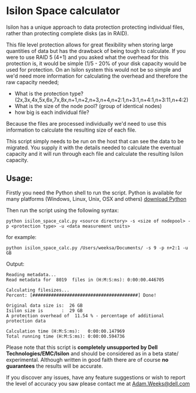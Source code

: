 # Isilon Space calculator

Isilon has a unique approach to data protection protecting individual files, rather than protecting complete disks (as in RAID).

This file level protection allows for great flexibility when storing large quantities of data but has the drawback of being tough
to calculate.  If you were to use RAID 5 (4+1) and you asked what the overhead for this protection is, it would be simple (1/5 - 20% of your disk 
capacity would be used for protection.  On an Isilon system this would not be so simple and we'd need more information for calculating the overhead 
and therefore the raw capacity needed;

* What is the protection type? (2x,3x,4x,5x,6x,7x,8x,n+1,n+2,n+3,n+4,n+2:1,n+3:1,n+4:1,n+3:11,n+4:2)
* What is the size of the node pool? (group of identical nodes)
* how big is each individual file?

Because the files are processed individually we'd need to use this information to calculate the resulting size of each file.

This script simply needs to be run on the host that can see the data to be migrated.  You supply it with the details needed to
calculate the eventual capacity and it will run through each file and calculate the resulting Isilon capacity.

## Usage:

Firstly you need the Python shell to run the script.  Python is available for many platforms (Windows, Linux, Unix, OSX and others)
[download Python](https://www.python.org/downloads/)

Then run the script using the following syntax:

`python isilon_space_calc.py <source directory> -s <size of nodepool> -p <protection type> -u <data measurement units>`

for example:

`python isilon_space_calc.py /Users/weeksa/Documents/ -s 9 -p n+2:1 -u GB`

Output:
```
Reading metadata...
Read metadata for  8019  files in (H:M:S:ms): 0:00:00.446705

Calculating filesizes...
Percent: [########################################] Done!

Original data size is:  26 GB
Isilon size is       :  29 GB
A protection overhead of  11.54 % - percentage of additional protection data

Calculation time (H:M:S:ms):   0:00:00.147969
Total running time (H:M:S:ms): 0:00:00.594736
```
Please note that this script is **completely unsupported by Dell Technologies/EMC/Isilon** and should be considered as in a beta state/
experimental.  Although written in good faith there are of course **no guarantees** the results will be accurate.

If you discover any issues, have any feature suggestions or wish to report the level of accuracy you saw please contact me at 
Adam.Weeks@dell.com
  